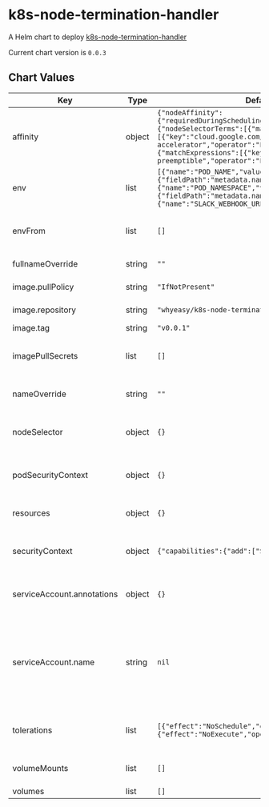 k8s-node-termination-handler
============================
A Helm chart to deploy [k8s-node-termination-handler](https://github.com/GoogleCloudPlatform/k8s-node-termination-handler)

Current chart version is `0.0.3`





## Chart Values

| Key | Type | Default | Description |
|-----|------|---------|-------------|
| affinity | object | `{"nodeAffinity":{"requiredDuringSchedulingIgnoredDuringExecution":{"nodeSelectorTerms":[{"matchExpressions":[{"key":"cloud.google.com/gke-accelerator","operator":"Exists"}]},{"matchExpressions":[{"key":"cloud.google.com/gke-preemptible","operator":"Exists"}]}]}}}` | affinity for scheduler pod assignment |
| env | list | `[{"name":"POD_NAME","valueFrom":{"fieldRef":{"fieldPath":"metadata.name"}}},{"name":"POD_NAMESPACE","valueFrom":{"fieldRef":{"fieldPath":"metadata.namespace"}}},{"name":"SLACK_WEBHOOK_URL","value":""}]` | environment variables for the container |
| envFrom | list | `[]` | environment variable sources for the container |
| fullnameOverride | string | `""` | full name of the chart. |
| image.pullPolicy | string | `"IfNotPresent"` | image pull policy |
| image.repository | string | `"whyeasy/k8s-node-termination-handler"` | image repository |
| image.tag | string | `"v0.0.1"` | image tag |
| imagePullSecrets | list | `[]` | image pull secret for private images |
| nameOverride | string | `""` | override name of the chart |
| nodeSelector | object | `{}` | node for scheduler pod assignment |
| podSecurityContext | object | `{}` | specifies security settings for a pod |
| resources | object | `{}` | custom resource configuration |
| securityContext | object | `{"capabilities":{"add":["SYS_BOOT"]}}` | specifies security settings for a container |
| serviceAccount.annotations | object | `{}` | annotations to add to the service account |
| serviceAccount.name | string | `nil` | the name of the service account to use; if not set, a name is generated using the fullname template |
| tolerations | list | `[{"effect":"NoSchedule","operator":"Exists"},{"effect":"NoExecute","operator":"Exists"}]` | tolerations for scheduler pod assignment |
| volumeMounts | list | `[]` | additional volume mounts |
| volumes | list | `[]` | volumes |
